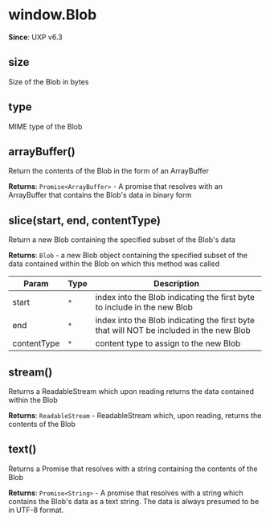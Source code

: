 
<a name="blob" id="blob"></a>

# window.Blob
**Since**: UXP v6.3  


<a name="blob-size" id="blob-size"></a>

## size
Size of the Blob in bytes



<a name="blob-type" id="blob-type"></a>

## type
MIME type of the Blob



<a name="blob-arraybuffer" id="blob-arraybuffer"></a>

## arrayBuffer()
Return the contents of the Blob in the form of an ArrayBuffer

**Returns**: `Promise<ArrayBuffer>` - A promise that resolves with an ArrayBuffer that contains the Blob's data in binary form  


<a name="blob-slice" id="blob-slice"></a>

## slice(start, end, contentType)
Return a new Blob containing the specified subset of the Blob's data

**Returns**: `Blob` - a new Blob object containing the specified subset of the data contained within the Blob on which this method was called  

| Param | Type | Description |
| --- | --- | --- |
| start | `*` | index into the Blob indicating the first byte to include in the new Blob |
| end | `*` | index into the Blob indicating the first byte that will NOT be included in the new Blob |
| contentType | `*` | content type to assign to the new Blob |



<a name="blob-stream" id="blob-stream"></a>

## stream()
Returns a ReadableStream which upon reading returns the data contained within the Blob

**Returns**: `ReadableStream` - ReadableStream which, upon reading, returns the contents of the Blob  


<a name="blob-text" id="blob-text"></a>

## text()
Returns a Promise that resolves with a string containing the contents of the Blob

**Returns**: `Promise<String>` - A promise that resolves with a string which contains the Blob's data as a text string. The data is always presumed to be in UTF-8 format.  

  